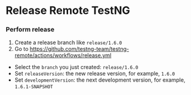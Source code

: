 Release Remote TestNG
====

### Perform release

1. Create a release branch like `release/1.6.0`
2. Go to https://github.com/testng-team/testng-remote/actions/workflows/release.yml
  * Select the `branch` you just created: `release/1.6.0`
  * Set `releaseVersion`: the new release version, for example, `1.6.0`
  * Set `developmentVersion`: the next development version, for example, `1.6.1-SNAPSHOT` 
